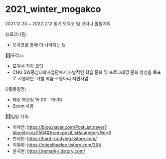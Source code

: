 # 2021_winter_mogakco
2021.12.23 ~ 2022.2.12 동계 모각코
팀 모더나 활동계획

🌞모더나팀: 
- 모각코를 통해 더 나아지는 팀

👨‍💻모각코: 
- 모여서 각자 코딩
- CNU SW중심대학사업단에서 자발적인 학습 문화 및 프로그래밍 문화 형성을 목표로 시행하는 '개별 학습 소동아리 지원사업'

⏰활동일정:
- 매주 화요일 15:00 - 18:00
- Zoom 사용

🙋‍♂팀원 기록:
- 이채연: https://blog.naver.com/PostList.naver?blogId=cosl1504&from=postList&categoryNo=6
- 천세빈: https://hard-studying.tistory.com/
- 이철희: https://cheolheelee.tistory.com/364
- 윤지현: https://remark-i.tistory.com/

